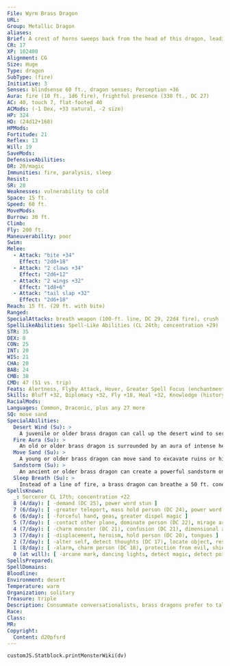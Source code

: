 ```yaml
---
File: Wyrm Brass Dragon
URL: 
Group: Metallic Dragon
aliases: 
Brief: A crest of horns sweeps back from the head of this dragon, leading to a long neck and serpentine brass body.
CR: 17
XP: 102400
Alignment: CG
Size: Huge
Type: dragon
SubType: (fire)
Initiative: 3
Senses: blindsense 60 ft., dragon senses; Perception +36
Aura: fire (10 ft., 1d6 fire), frightful presence (330 ft., DC 27)
AC: 40, touch 7, flat-footed 40
ACMods: (-1 Dex, +33 natural, -2 size)
HP: 324
HD: (24d12+168)
HPMods: 
Fortitude: 21
Reflex: 13
Will: 19
SaveMods: 
DefensiveAbilities: 
DR: 20/magic
Immunities: fire, paralysis, sleep
Resist: 
SR: 28
Weaknesses: vulnerability to cold
Space: 15 ft.
Speed: 60 ft.
MoveMods: 
Burrow: 30 ft.
Climb: 
Fly: 200 ft.
Maneuverability: poor
Swim: 
Melee: 
  - Attack: "bite +34"
    Effect: "2d8+18"
  - Attack: "2 claws +34"
    Effect: "2d6+12"
  - Attack: "2 wings +32"
    Effect: "1d8+6"
  - Attack: "tail slap +32"
    Effect: "2d6+18"
Reach: 15 ft. (20 ft. with bite)
Ranged: 
SpecialAttacks: breath weapon (100-ft. line, DC 29, 22d4 fire), crush (small creatures, DC 29, 2d8+18), desert wind, sandstorm, sleep breath
SpellLikeAbilities: Spell-Like Abilities (CL 24th; concentration +29)  At will-- control weather, control winds, endure elements, speak with animals, suggestion (DC 18)
STR: 35
DEX: 8
CON: 25
INT: 20
WIS: 21
CHA: 20
BAB: 24
CMB: 38
CMD: 47 (51 vs. trip)
Feats: Alertness, Flyby Attack, Hover, Greater Spell Focus (enchantment), Improved Initiative, Improved Vital Strike, Multiattack, Power Attack, Quicken Spell, Spell Focus (enchantment), Spell Penetration, Vital Strike
Skills: Bluff +32, Diplomacy +32, Fly +18, Heal +32, Knowledge (history) +32, Knowledge (local) +32, Linguistics +32, Perception +36, Sense Motive +36, Spellcraft +32, Survival +32
RacialMods: 
Languages: Common, Draconic, plus any 27 more
SQ: move sand
SpecialAbilities:
  Desert Wind (Su): >
    A juvenile or older brass dragon can call up the desert wind to serve him. This functions as gust of wind, but any creature in its path must make a Fortitude save (DC 29) or be blinded for 1d4 rounds by the sand.
  Fire Aura (Su): >
    An old or older brass dragon is surrounded by an aura of intense heat. All creatures within 5 feet of the dragon take 1d6 points of fire damage at the beginning of the dragon's turn. An ancient brass dragon's aura extends to 10 feet. A great wyrm's damage increases to 2d6. A brass dragon can suppress or activate this aura at will as a free action.
  Move Sand (Su): >
    A young or older brass dragon can move sand to excavate ruins or hide treasures. This functions as move earth, but it only affects sand. The dragon uses his HD in place of his caster level for this effect. This is equivalent to a 5th-level spell.
  Sandstorm (Su): >
    An ancient or older brass dragon can create a powerful sandstorm once per day as a full-round action. This storm has a radius of 1 mile and lasts for 1 minute per age category of the dragon. This functions as a sandstorm (Pathfinder RPG Core Rulebook 431), except that it is also accompanied by windstorm-level winds.
  Sleep Breath (Su): >
    Instead of a line of fire, a brass dragon can breathe a 50 ft. cone of sleep gas. Creatures within the cone must succeed on a Will save or fall asleep for 1d6+11 rounds.
SpellsKnown:
  _: Sorcerer CL 17th; concentration +22
  8 (4/day): [ -demand (DC 25), power word stun ]
  7 (6/day): [ -greater teleport, mass hold person (DC 24), power word blind ]
  6 (6/day): [ -forceful hand, geas, greater dispel magic ]
  5 (7/day): [ -contact other plane, dominate person (DC 22), mirage arcana, prying eyes ]
  4 (7/day): [ -charm monster (DC 21), confusion (DC 21), dimensional anchor, locate creature ]
  3 (7/day): [ -displacement, heroism, hold person (DC 20), tongues ]
  2 (7/day): [ -alter self, detect thoughts (DC 17), locate object, resist energy, see invisibility ]
  1 (8/day): [ -alarm, charm person (DC 18), protection from evil, shield, ventriloquism ]
  0 (at will): [ -arcane mark, dancing lights, detect magic, detect poison, ghost sound (DC 15), mage hand, message, prestidigitation, read magic ]
SpellsPrepared: 
SpellDomains: 
Bloodline: 
Environment: desert
Temperature: warm
Organization: solitary
Treasure: triple
Description: Consummate conversationalists, brass dragons prefer to talk instead of fight. Brass dragons lair near humanoid settlements, where they can hear the most recent news and gossip.
Race: 
Class: 
MR: 
Copyright:
  Content: d20pfsrd
---
```

```dataviewjs
customJS.Statblock.printMonsterWiki(dv)
```
